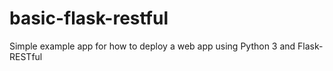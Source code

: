 # basic-flask-restful
Simple example app for how to deploy a web app using Python 3 and Flask-RESTful
